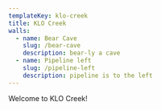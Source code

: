 ```yaml
---
templateKey: klo-creek
title: KLO Creek
walls:
  - name: Bear Cave
    slug: /bear-cave
    description: bear-ly a cave
  - name: Pipeline left
    slug: /pipeline-left
    description: pipeline is to the left
---
```

Welcome to KLO Creek!